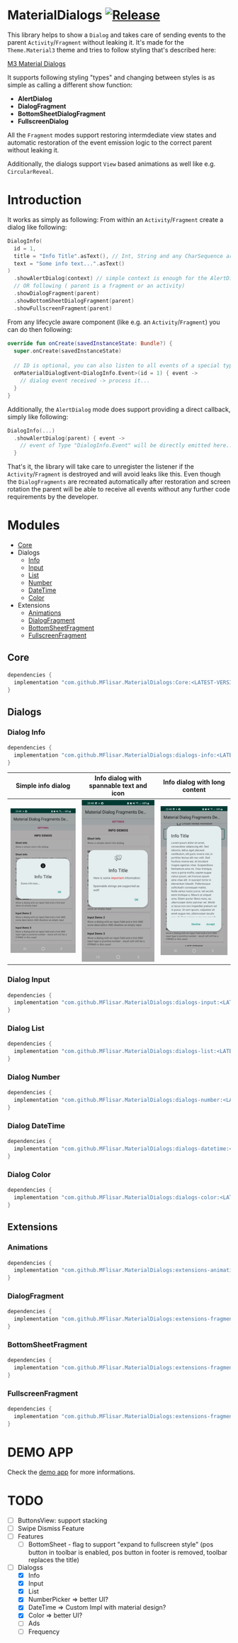 # MaterialDialogs  [![Release](https://jitpack.io/v/MFlisar/materialdialogs.svg)](https://jitpack.io/#MFlisar/MaterialDialogs)

This library helps to show a `Dialog` and takes care of sending events to the parent `Activity`/`Fragment` without leaking it. It's made for the `Theme.Material3` theme and tries to follow styling that's described here:

[M3 Material Dialogs](https://m3.material.io/components/dialogs/implementation/android)

It supports following styling "types" and changing between styles is as simple as calling a different show function:

* **AlertDialog**
* **DialogFragment**
* **BottomSheetDialogFragment**
* **FullscreenDialog**

All the `Fragment` modes support restoring intermdediate view states and automatic restoration of the event emission logic to the correct parent without leaking it.

Additionally, the dialogs support `View` based animations as well like e.g. `CircularReveal`.

# Introduction

It works as simply as following: From within an `Activity`/`Fragment` create a dialog like following:

```kotlin
DialogInfo(
  id = 1,
  title = "Info Title".asText(), // Int, String and any CharSequence are supported (e.g. SpannableString)
  text = "Some info text...".asText()
)
  .showAlertDialog(context) // simple context is enough for the AlertDialog mode
  // OR following ( parent is a fragment or an activity)
  .showDialogFragment(parent)
  .showBottomSheetDialogFragment(parent)
  .showFullscreenFragment(parent)
```

From any lifecycle aware component (like e.g. an `Activity`/`Fragment`) you can do then following:

```kotlin
override fun onCreate(savedInstanceState: Bundle?) {
  super.onCreate(savedInstanceState)
  
  // ID is optional, you can also listen to all events of a special type if desired
  onMaterialDialogEvent<DialogInfo.Event>(id = 1) { event ->
    // dialog event received -> process it...
  }
}
```

Additionally, the `AlertDialog` mode does support providing a direct callback, simply like following:

```kotlin
DialogInfo(...)
  .showAlertDialog(parent) { event ->
    // event of Type "DialogInfo.Event" will be directly emitted here...
  }
```

That's it, the library will take care to unregister the listener if the `Activity`/`Fragment` is destroyed and will avoid leaks like this. Even though the `DialogFragments` are recreated automatically after restoration and screen rotation the parent will be able to receive all events without any further code requirements by the developer. 

# Modules

* [Core](#core)
* Dialogs
  * [Info](#dialog-info)
  * [Input](#dialog-input)
  * [List](#dialog-list)
  * [Number](#dialog-number)
  * [DateTime](#dialog-datetime)
  * [Color](#dialog-color)
* Extensions
  * [Animations](#animations)
  * [DialogFragment](#dialogfragment)
  * [BottomSheetFragment](#bottomsheetfragment)
  * [FullscreenFragment](#fullscreenfragment)


## Core

```gradle
dependencies {
  implementation "com.github.MFlisar.MaterialDialogs:Core:<LATEST-VERSION>"
}
```

## Dialogs

### Dialog Info

```gradle
dependencies {
  implementation "com.github.MFlisar.MaterialDialogs:dialogs-info:<LATEST-VERSION>"
}
```

| Simple info dialog  | Info dialog with spannable text and icon | Info dialog with long content |
| :---: | :---: | :---: |
| ![Dialog](images/dialog_info1.jpg?raw=true "Dialog") | ![Dialog](images/dialog_info2.jpg?raw=true "Dialog") | ![Dialog](images/dialog_info3.jpg?raw=true "Dialog") |

### Dialog Input

```gradle
dependencies {
  implementation "com.github.MFlisar.MaterialDialogs:dialogs-input:<LATEST-VERSION>"
}
```

### Dialog List

```gradle
dependencies {
  implementation "com.github.MFlisar.MaterialDialogs:dialogs-list:<LATEST-VERSION>"
}
```

### Dialog Number

```gradle
dependencies {
  implementation "com.github.MFlisar.MaterialDialogs:dialogs-number:<LATEST-VERSION>"
}
```

### Dialog DateTime

```gradle
dependencies {
  implementation "com.github.MFlisar.MaterialDialogs:dialogs-datetime:<LATEST-VERSION>"
}
```

### Dialog Color

```gradle
dependencies {
  implementation "com.github.MFlisar.MaterialDialogs:dialogs-color:<LATEST-VERSION>"
}
```

## Extensions

### Animations

```gradle
dependencies {
  implementation "com.github.MFlisar.MaterialDialogs:extensions-animations:<LATEST-VERSION>"
}
```

### DialogFragment

```gradle
dependencies {
  implementation "com.github.MFlisar.MaterialDialogs:extensions-fragment-dialog:<LATEST-VERSION>"
}
```

### BottomSheetFragment

```gradle
dependencies {
  implementation "com.github.MFlisar.MaterialDialogs:extensions-fragment-bottomsheet:<LATEST-VERSION>"
}
```

### FullscreenFragment

```gradle
dependencies {
  implementation "com.github.MFlisar.MaterialDialogs:extensions-fragment-fullscreen:<LATEST-VERSION>"
}
```

# DEMO APP

Check the [demo app](app/src/main/java/com/michaelflisar/dialogs/MainActivity.kt) for more informations.

# TODO

- [ ] ButtonsView: support stacking
- [ ] Swipe Dismiss Feature
- [ ] Features 
	- [ ] BottomSheet - flag to support "expand to fullscreen style" (pos button in toolbar is enabled, pos button in footer is removed, toolbar replaces the title)
- [ ] Dialogss
	- [x] Info
	- [x] Input
	- [x] List
	- [x] NumberPicker
		=> better UI?
	- [x] DateTime
		=> Custom Impl with material design?
	- [x] Color
	    => better UI?
	- [ ] Ads
	- [ ] Frequency